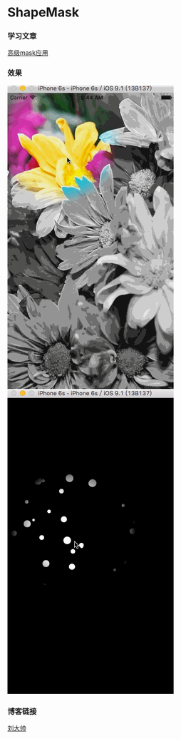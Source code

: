 # ShapeMask  
  
### 学习文章  
[高级mask应用](http://www.cnblogs.com/YouXianMing/p/3788270.html)  
  
### 效果  
![Mask1](/Mask1.gif)  
![Mask2](/Mask2.gif)  
  
### 博客链接  
[刘大帅](http://www.jianshu.com/users/09e77d340dcf/latest_articles)
